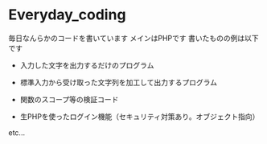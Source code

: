 # Everyday_coding
毎日なんらかのコードを書いています
メインはPHPです
書いたものの例は以下です

- 入力した文字を出力するだけのプログラム

- 標準入力から受け取った文字列を加工して出力するプログラム

- 関数のスコープ等の検証コード

- 生PHPを使ったログイン機能（セキュリティ対策あり。オブジェクト指向）

etc...
